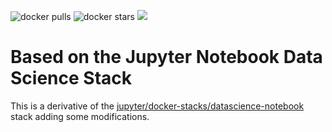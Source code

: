 ![docker pulls](https://img.shields.io/docker/pulls/marcsaric/vcf-notebook.svg) ![docker stars](https://img.shields.io/docker/stars/marcsaric/vcf-notebook.svg) [![](https://images.microbadger.com/badges/image/marcsaric/vcf-notebook.svg)](https://microbadger.com/images/marcsaric/vcf-notebook "marcsaric/vcf-notebook image metadata")

# Based on the Jupyter Notebook Data Science Stack

This is a derivative of the [jupyter/docker-stacks/datascience-notebook](https://github.com/jupyter/docker-stacks/tree/master/datascience-notebook) stack adding some modifications.
